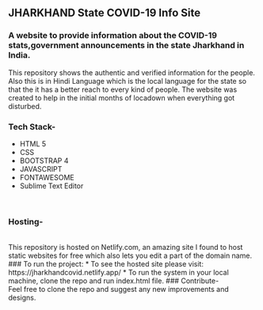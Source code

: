 ## JHARKHAND State COVID-19 Info Site
### A website to provide information about the COVID-19 stats,government announcements in the state Jharkhand in India.
This repository shows the authentic and verified information for the people. Also this is in Hindi Language which is the local language for the state so that the it has a better reach to every kind of people. The website was created to help in the initial months of locadown when everything got disturbed.
<br>
### Tech Stack-
* HTML 5
* CSS
* BOOTSTRAP 4
* JAVASCRIPT
* FONTAWESOME
* Sublime Text Editor
<br>

### Hosting-
<br>
This repository is hosted on Netlify.com, an amazing site I found to host static websites for free which also lets you edit a part of the domain name.
<br>
### To run the project:
*  To see the  hosted site please visit: <a>https://jharkhandcovid.netlify.app/</a>
* To run the system in your local machine, clone the repo and run index.html file.
### Contribute-
<br>
Feel free to clone the repo and suggest any new improvements and designs.

